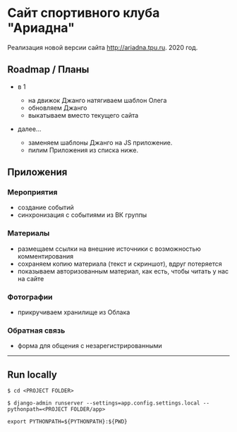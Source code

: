 # Сайт спортивного клуба "Ариадна"

Реализация новой версии сайта http://ariadna.tpu.ru.
2020 год.

## Roadmap / Планы

- в 1
    - на движок Джанго натягиваем шаблон Олега
    - обновляем Джанго
    - выкатываем вместо текущего сайта

- далее...
    - заменяем шаблоны Джанго на JS приложение.
    - пилим Приложения из списка ниже.

## Приложения

### Мероприятия
- создание событий
- синхронизация с событиями из ВК группы

### Материалы
- размещаем ссылки на внешние источники с возможностью комментирования
- сохраняем копию материала (текст и скриншот), вдруг потеряется
- показываем авторизованным материал, как есть, чтобы читать у нас на сайте

### Фотографии
- прикручиваем хранилище из Облака

### Обратная связь
- форма для общения с незарегистрированными


---

## Run locally
```shell script
$ cd <PROJECT FOLDER>

$ django-admin runserver --settings=app.config.settings.local --pythonpath=<PROJECT FOLDER/app>
```

```shell script
export PYTHONPATH=${PYTHONPATH}:${PWD}
```

